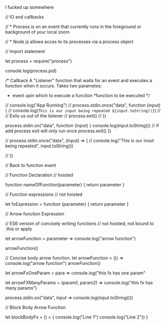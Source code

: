 I fucked up somewhere 


// IO and callbacks

//  * Process is on an event that currently runs in the foreground or background of your local zoom

// * Node js allowa acces to its processes via a process object

// Import statement 

let process = require("process")

 console.log(process.pid)

/* Callback 
A "Listener" function that waits for an event and executes a function when it occurs.
Takes two parametes: 
* event upin which to execute a function 
    *function to be executed  */ 

// console.log("App Running")
// process.stdin.once("data", function (input) {
//     console.log(`This is our input being repeated ${input.toString()}`)
//     // Exits us out of the listener
//     process.exit()
// })

process.stdin.on("data", function (input) {
    console.log(input.toString())
    // if add process exit will only run once 
    process.exit()
})

// process.stdin.once("data", (input) => {
//     console.log("This is our inout being repeated", input.toString())

// })

// Back to function event 

// Function Declaration
// hoisted

function nameOfFunction(parameter) {
    return parameter
}

// Function expressions 
// not hoisted 

let fxExpression = function (parameter) {
    return parameter
}

// Arrow function Expression

// ES6 version of concisely writing functions 
// not hoisted, not bound to .this or apply

let arrowFunction = parameter => console.log("arrow function")

arrowFunction()


// Concise body arrow function. 
let arrowFunction = ()) => console.log("arrow function")
arrowFunction()

let arrowFxOneParam = para => console.log("this fx has one param"

let arrowFXManyParams = (param1, param2) => console.log("this fx has many params")

process.stdin.on("data", input => console.log(input.toString()))

// Block Body Arrow Function 

let blockBodyFx = () = {
    console.log("Line 1")
    console.log("Line 2"))
}